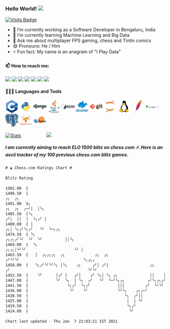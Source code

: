   ### Hello World!  <img src="https://github.com/sciencepal/sciencepal/blob/master/assets/Hi.gif" width="29px">
  [![Visits Badge](https://badges.pufler.dev/visits/sciencepal/sciencepal)](https://badges.pufler.dev/visits/sciencepal/sciencepal)
  
  - 🔭 I’m currently working as a Software Developer in Bengaluru, India
  - 🌱 I’m currently learning Machine Learning and Big Data
  - 💬 Ask me about multiplayer FPS gaming, chess and Tintin comics
  - 😄 Pronouns: He / Him
  - ⚡ Fun fact: My name is an anagram of "I Play Data"
  
  #### 📫 How to reach me:   
  [<img src="https://upload.wikimedia.org/wikipedia/commons/8/83/Steam_icon_logo.svg" width="3.5%"/>](https://steamcommunity.com/id/mongocds/)
  [<img src="https://github.com/sciencepal/sciencepal/blob/master/assets/discord-round.svg" width="3.5%"/>](https://discord.gg/MnUUbHe)
  [<img src="https://img.icons8.com/color/48/000000/twitter.png" width="3.5%"/>](https://twitter.com/sciencepal)
  [<img src="https://img.icons8.com/color/48/000000/linkedin.png" width="3.5%"/>](https://www.linkedin.com/in/adityapal1/)
  [<img src="https://img.icons8.com/fluent/48/000000/facebook-new.png" width="3.5%"/>](https://www.facebook.com/sciencepal/)
  [<img src="https://img.icons8.com/fluent/48/000000/instagram-new.png" width="3.5%"/>](https://www.instagram.com/aditya_sciencepal/)
  <a href="mailto:aditya.pal.science@gmail.com"> <img src="https://img.icons8.com/fluent/48/000000/gmail.png" width="3.5%"/> </a>
  
  #### 👨🏻‍💻 Languages and Tools <br />
  <code><img height="40" src="https://raw.githubusercontent.com/github/explore/80688e429a7d4ef2fca1e82350fe8e3517d3494d/topics/cpp/cpp.png"></code>
  <code><img height="40" src="https://raw.githubusercontent.com/github/explore/80688e429a7d4ef2fca1e82350fe8e3517d3494d/topics/python/python.png"></code>
  <code><img height="40" src="https://raw.githubusercontent.com/github/explore/80688e429a7d4ef2fca1e82350fe8e3517d3494d/topics/django/django.png"></code>
  <code><img height="40" src="https://raw.githubusercontent.com/github/explore/80688e429a7d4ef2fca1e82350fe8e3517d3494d/topics/java/java.png"></code>
  <code><img height="40" src="https://raw.githubusercontent.com/github/explore/80688e429a7d4ef2fca1e82350fe8e3517d3494d/topics/bash/bash.png"></code>
  <code><img height="40" src="https://raw.githubusercontent.com/github/explore/80688e429a7d4ef2fca1e82350fe8e3517d3494d/topics/docker/docker.png"></code>
  <code><img height="40" src="https://raw.githubusercontent.com/github/explore/80688e429a7d4ef2fca1e82350fe8e3517d3494d/topics/git/git.png"></code>
  <code><img height="40" src="https://raw.githubusercontent.com/github/explore/80688e429a7d4ef2fca1e82350fe8e3517d3494d/topics/jupyter-notebook/jupyter-notebook.png"></code>
  <code><img height="40" src="https://raw.githubusercontent.com/github/explore/80688e429a7d4ef2fca1e82350fe8e3517d3494d/topics/linux/linux.png"></code>
  <code><img height="40" src="https://raw.githubusercontent.com/github/explore/80688e429a7d4ef2fca1e82350fe8e3517d3494d/topics/maven/maven.png"></code>
  <code><img height="40" src="https://raw.githubusercontent.com/github/explore/80688e429a7d4ef2fca1e82350fe8e3517d3494d/topics/mongodb/mongodb.png"></code>
  <code><img height="40" src="https://raw.githubusercontent.com/github/explore/80688e429a7d4ef2fca1e82350fe8e3517d3494d/topics/postgresql/postgresql.png"></code>
  <code><img height="40" src="https://raw.githubusercontent.com/github/explore/80688e429a7d4ef2fca1e82350fe8e3517d3494d/topics/tensorflow/tensorflow.png"></code>
  <code><img height="40" src="https://raw.githubusercontent.com/github/explore/80688e429a7d4ef2fca1e82350fe8e3517d3494d/topics/scikit-learn/scikit-learn.png"></code>
  
  [![Stats](https://github-readme-stats.vercel.app/api?username=sciencepal&show_icons=true&theme=radical)](https://github-readme-stats.vercel.app/api?username=sciencepal&show_icons=true&theme=radical)&nbsp; &nbsp; &nbsp; &nbsp; &nbsp; &nbsp; &nbsp; &nbsp; &nbsp; &nbsp; <img src="https://github.com/sciencepal/sciencepal/blob/master/assets/saved.gif" width="195">
  
  ##### I am currently aiming to reach ELO 1500 blitz on chess.com ⚡. Here is an ascii tracker of my 100 previous chess.com blitz games.

  ```
  # ♟︎ Chess.com Ratings Chart #
  
  Blitz Rating

 1502.00  ┤
 1496.50  ┤                                                                                   ╭╮  ╭╮
 1491.00  ┼╮                                                                        ╭╮  ╭╮  ╭─╯│  │╰╮
 1485.50  ┤╰╮                                                                      ╭╯│  ││  │  ╰╮╭╯ │
 1480.00  ┤ │                                                                    ╭╮│ ╰╮╭╯╰╮╭╯   ╰╯  ╰─╮╭╮
 1474.50  ┤ ╰╮                                                              ╭╮╭╮╭╯╰╯  ╰╯  ╰╯          ││╰╮
 1469.00  ┤  ╰╮                                                         ╭╮╭╮│╰╯╰╯                     ╰╯ │
 1463.50  ┤   │  ╭╮╭╮╭╮  ╭╮             ╭╮  ╭╮                         ╭╯╰╯╰╯                            ╰╮╭╮╭
 1458.00  ┤   ╰╮╭╯╰╯╰╯╰╮ │╰╮    ╭╮     ╭╯│ ╭╯│                  ╭╮    ╭╯                                  ╰╯╰╯
 1452.50  ┤    ╰╯      │╭╯ │   ╭╯│    ╭╯ ╰╮│ ╰╮ ╭╮              ││    │
 1447.00  ┤            ╰╯  ╰╮  │ ╰╮  ╭╯   ╰╯  ╰─╯╰╮╭╮          ╭╯╰╮╭╮╭╯
 1441.50  ┤                 ╰╮╭╯  ╰╮╭╯            │││         ╭╯  ╰╯╰╯
 1436.00  ┤                  ╰╯    ╰╯             ╰╯╰╮    ╭╮╭─╯
 1430.50  ┤                                          ╰╮  ╭╯││
 1425.00  ┤                                           │  │ ╰╯
 1419.50  ┤                                           ╰╮╭╯
 1414.00  ┤                                            ╰╯

Chart last updated - Thu Jan  7 22:03:21 IST 2021  
  ```
  
